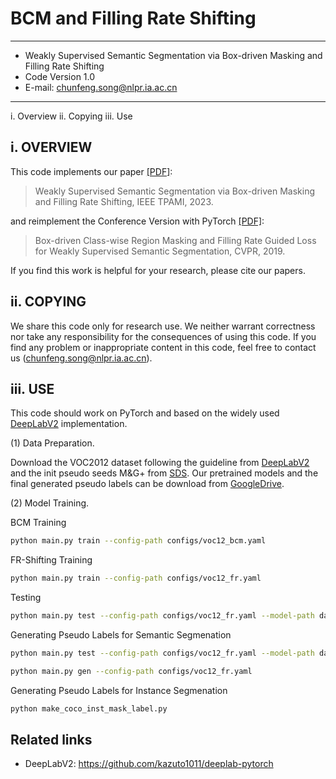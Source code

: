 # BCM and Filling Rate Shifting
--------------------------------------------------------------------------------
* Weakly Supervised Semantic Segmentation via Box-driven Masking and Filling Rate Shifting 
* Code Version 1.0                                                             
* E-mail: chunfeng.song@nlpr.ia.ac.cn                                          
---------------------------------------------------------------------------------

i.    Overview
ii.   Copying
iii.  Use

i. OVERVIEW
-----------------------------
This code implements our paper [[PDF]](https://ieeexplore.ieee.org/abstract/document/10202580):

>Weakly Supervised Semantic Segmentation via Box-driven Masking and Filling Rate Shifting, IEEE TPAMI, 2023.

and reimplement the Conference Version with PyTorch [[PDF]](https://openaccess.thecvf.com/content_CVPR_2019/papers/Song_Box-Driven_Class-Wise_Region_Masking_and_Filling_Rate_Guided_Loss_for_CVPR_2019_paper.pdf):

>Box-driven Class-wise Region Masking and Filling Rate Guided Loss for Weakly Supervised Semantic Segmentation, CVPR, 2019.


If you find this work is helpful for your research, please cite our papers.

ii. COPYING
-----------------------------
We share this code only for research use. We neither warrant 
correctness nor take any responsibility for the consequences of 
using this code. If you find any problem or inappropriate content
in this code, feel free to contact us (chunfeng.song@nlpr.ia.ac.cn).

iii. USE
-----------------------------
This code should work on PyTorch and based on the widely used [DeepLabV2](https://github.com/kazuto1011/deeplab-pytorch) implementation. 

(1) Data Preparation.

Download the VOC2012 dataset following the guideline from [DeepLabV2](https://github.com/kazuto1011/deeplab-pytorch) and the init pseudo seeds M&G+ from [SDS](https://www.mpi-inf.mpg.de/departments/computer-vision-and-machine-learning/research/weakly-supervised-learning/simple-does-it-weakly-supervised-instance-and-semantic-segmentation).
 Our pretrained models and the final generated pseudo labels can be download from [GoogleDrive](https://drive.google.com/drive/folders/1BluuWCms0LLCW6zcNlE8hsvTJIY5n32o?usp=sharing).
 
(2) Model Training.

BCM Training
```bash
python main.py train --config-path configs/voc12_bcm.yaml
```

FR-Shifting Training
```bash
python main.py train --config-path configs/voc12_fr.yaml
```

Testing
```bash
python main.py test --config-path configs/voc12_fr.yaml --model-path data/models/voc12/FR/checkpoint_final.pth
```

Generating Pseudo Labels for Semantic Segmenation
```bash
python main.py test --config-path configs/voc12_fr.yaml --model-path data/models/voc12/FR/checkpoint_final.pth --gen-training True
```
```bash
python main.py gen --config-path configs/voc12_fr.yaml
```

Generating Pseudo Labels for Instance Segmenation
```bash
python make_coco_inst_mask_label.py
```

## Related links
 * DeepLabV2: https://github.com/kazuto1011/deeplab-pytorch
